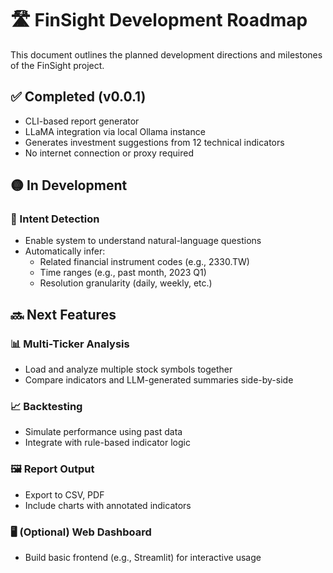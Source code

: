 

# 🛣 FinSight Development Roadmap

This document outlines the planned development directions and milestones of the FinSight project.

## ✅ Completed (v0.0.1)
- CLI-based report generator
- LLaMA integration via local Ollama instance
- Generates investment suggestions from 12 technical indicators
- No internet connection or proxy required

## 🟡 In Development
### 🧠 Intent Detection
- Enable system to understand natural-language questions
- Automatically infer:
  - Related financial instrument codes (e.g., 2330.TW)
  - Time ranges (e.g., past month, 2023 Q1)
  - Resolution granularity (daily, weekly, etc.)

## 🔜 Next Features
### 📊 Multi-Ticker Analysis
- Load and analyze multiple stock symbols together
- Compare indicators and LLM-generated summaries side-by-side

### 📈 Backtesting
- Simulate performance using past data
- Integrate with rule-based indicator logic

### 🖼 Report Output
- Export to CSV, PDF
- Include charts with annotated indicators

### 🖥 (Optional) Web Dashboard
- Build basic frontend (e.g., Streamlit) for interactive usage